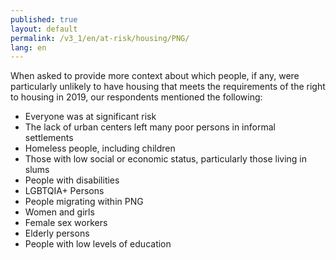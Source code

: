 ```yaml
---
published: true
layout: default
permalink: /v3_1/en/at-risk/housing/PNG/
lang: en
---
```

When asked to provide more context about which people, if any, were particularly unlikely to have housing that meets the requirements of the right to housing in 2019, our respondents mentioned the following:
- Everyone was at significant risk 
- The lack of urban centers left many poor persons in informal settlements  
- Homeless people, including children 
- Those with low social or economic status, particularly those living in slums 
- People with disabilities 
- LGBTQIA+ Persons  
- People migrating within PNG  
- Women and girls  
- Female sex workers  
- Elderly persons  
- People with low levels of education
